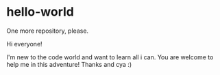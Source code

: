 # hello-world
One more repository, please.

Hi everyone!

  I'm new to the code world and want to learn all i can.
  You are welcome to help me in this adventure!
  Thanks and cya :) 
